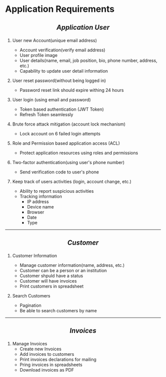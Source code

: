 # Application Requirements

## *<p style="text-align: center;">Application User</p>*

1. User new Account(unique email address)
    - Account verification(verify email address)
    - User profile image
    - User details(name, email, job position, bio, phone number, address, etc.)
    - Capability to update user detail information

2. User reset password(without being logged in)
    - Password reset link should expire withing 24 hours

3. User login (using email and password)
    - Token based authentication (JWT Token)
    - Refresh Token seamlessly

4. Brute force attack mitigation (account lock mechanism)
    - Lock account on 6 failed login attempts

5. Role and Permission based application access (ACL)
    - Protect application resources using roles and permissions

6. Two-factor authentication(using user's phone number)
    - Send verification code to user's phone

7. Keep track of users activities (login, account change, etc.)
    - Ability to report suspicious activities
    - Tracking information
        - IP address
        - Device name
        - Browser
        - Date
        - Type
<hr/>        

## *<p style="text-align: center;">Customer</p>*

1. Customer Information
    - Manage customer information(name, address, etc.)
    - Customer can be a person or an institution
    - Customer shpuld have a status
    - Customer will have invoices
    - Print customers in spreadsheet

2. Search Customers
    - Pagination
    - Be able to search customers by name
<hr/>        

## *<p style="text-align: center;">Invoices</p>*

1. Manage Invoices
    - Create new Invoices
    - Add invoices to customers
    - Print invoices declarations for mailing
    - Pring invoices in spreadsheets
    - Download invoices as PDF